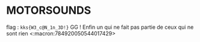 # MOTORSOUNDS
flag : `kks{W3_c@N_1n_3D!}`
GG ! Enfin un qui ne fait pas partie de ceux qui ne sont rien
<:macron:784920050544017429>

